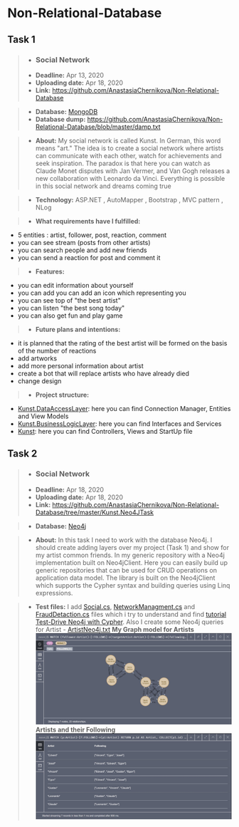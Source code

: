 # Non-Relational-Database
## Task 1
> -  ### Social Network
> -  **Deadline:** Apr 13, 2020
> -  **Uploading date:** Apr 18, 2020
> -  **Link:** <https://github.com/AnastasiaChernikova/Non-Relational-Database>

> -  **Database:** [MongoDB](https://www.mongodb.com/) 
> -  **Database dump:** <https://github.com/AnastasiaChernikova/Non-Relational-Database/blob/master/damp.txt>

> -  **About:** 
My social network is called Kunst.
In German, this word means "art."
The idea is to create a social network where artists can communicate with each other, watch for achievements and seek inspiration.
The paradox is that here you can watch as Claude Monet disputes with Jan Vermer, and Van Gogh releases a new collaboration with Leonardo da Vinci. Everything is possible in this social network and dreams coming true

> - **Technology:**
ASP.NET , AutoMapper , Bootstrap , MVC pattern , NLog

> - **What requirements have I fulfilled:**
- 5 entities : artist, follower, post, reaction, comment
- you can see stream (posts from other artists)
- you can search people and add new friends
- you can send a reaction for post and comment it

> - **Features:**
- you can edit information about yourself
- you can add you can add an icon which representing you
- you can see top of "the best artist" 
- you can listen "the best song today"
- you can also get fun and play game

> - **Future plans and intentions:**
- it is planned that the rating of the best artist will be formed on the basis of the number of reactions
- add artworks
- add more personal information about artist
- create a bot that will replace artists who have already died
- change design

> - **Project structure:**
- [Kunst.DataAccessLayer](https://github.com/AnastasiaChernikova/Non-Relational-Database/tree/master/Kunst.DataAccessLayer): here you can find Connection Manager, Entities and View Models
- [Kunst.BusinessLogicLayer](https://github.com/AnastasiaChernikova/Non-Relational-Database/tree/master/Kunst.BusinessLogicLayer): here you can find Interfaces and Services
- [Kunst](https://github.com/AnastasiaChernikova/Non-Relational-Database/tree/master/Kunst): here you can find Controllers, Views and StartUp file

## Task 2
> -  ### Social Network
> -  **Deadline:** Apr 18, 2020
> -  **Uploading date:** Apr 18, 2020
> -  **Link:** <https://github.com/AnastasiaChernikova/Non-Relational-Database/tree/master/Kunst.Neo4JTask>

> -  **Database:** [Neo4j](https://neo4j.com/) 

> -  **About:** 
In this task I need to work with the database Neo4j. I should create adding layers over my project (Task 1) and show for my artist common friends. In my generic repository with a Neo4j implementation built on Neo4jClient. Here you can easily build up generic repositories that can be used for CRUD operations on application data model. The library is built on the Neo4jClient which supports the Cypher syntax and building queries using Linq expressions.

> - **Test files:** I add [Social.cs](https://github.com/AnastasiaChernikova/Non-Relational-Database/blob/master/Social.cs),  [NetworkManagment.cs](https://github.com/AnastasiaChernikova/Non-Relational-Database/blob/master/NetworkManagment.cs) and [FraudDetaction.cs](https://github.com/AnastasiaChernikova/Non-Relational-Database/blob/master/FraudDetaction.cs) files which i try to understand and find [tutorial Test-Drive Neo4j with Cypher](https://neo4j.com/developer/#cs-1). Also I create some Neo4j queries for Artist - [ArtistNeo4j.txt](https://github.com/AnastasiaChernikova/Non-Relational-Database/blob/master/ArtistNeo4j.txt)
**My Graph model for Artists**
![image](https://github.com/AnastasiaChernikova/Non-Relational-Database/blob/master/graphArtist.jpg)
**Artists and their Following**
![image](https://github.com/AnastasiaChernikova/Non-Relational-Database/blob/master/tableOfFollowing.jpg)

